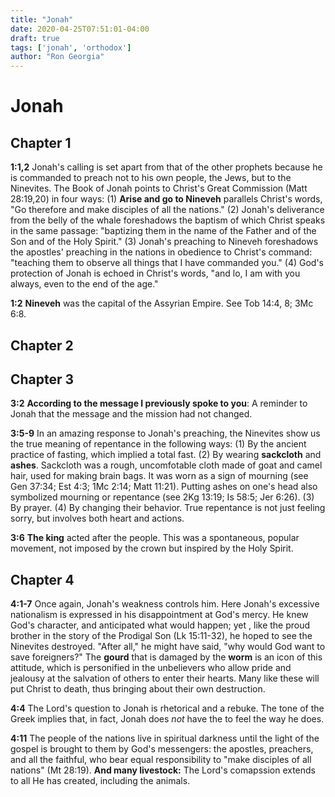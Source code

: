 ```yaml
---
title: "Jonah"
date: 2020-04-25T07:51:01-04:00
draft: true
tags: ['jonah', 'orthodox']
author: "Ron Georgia"
---
```


# Jonah

## Chapter 1

**1:1,2** Jonah's calling is set apart from that of the other prophets because he is commanded to preach not to his own people, the Jews, but to the Ninevites. The Book of Jonah points to Christ's Great Commission (Matt 28:19,20) in four ways: (1) **Arise and go to Nineveh** parallels Christ's words, "Go therefore and make disciples of all the nations." (2) Jonah's deliverance from the belly of the whale foreshadows the baptism of which Christ speaks in the same passage: "baptizing them in the name of the Father and of the Son and of the Holy Spirit." (3) Jonah's preaching to Nineveh foreshadows the apostles' preaching in the nations in obedience to Christ's command: "teaching them to observe all things that I have commanded you." (4) God's protection of Jonah is echoed in Christ's words, "and lo, I am with you always, even to the end of the age."

**1:2** **Nineveh** was the capital of the Assyrian Empire. See Tob 14:4, 8; 3Mc 6:8.

## Chapter 2


## Chapter 3

**3:2** **According to the message I previously spoke to you**: A reminder to Jonah that the message and the mission had not changed.

**3:5-9** In an amazing response to Jonah's preaching, the Ninevites show us the true meaning of repentance in the following ways: (1) By the ancient practice of fasting, which implied a total fast. (2) By wearing **sackcloth** and **ashes**. Sackcloth was a rough, uncomfotable cloth made of goat and camel hair, used for making brain bags. It was worn as a sign of mourning (see Gen 37:34; Est 4:3; 1Mc 2:14; Matt 11:21). Putting ashes on one's head also symbolized mourning or repentance (see 2Kg 13:19; Is 58:5; Jer 6:26). (3) By prayer. (4) By changing their behavior. True repentance is not just feeling sorry, but involves both heart and actions.

**3:6** **The king** acted after the people. This was a spontaneous, popular movement, not imposed by the crown but inspired by the Holy Spirit.

## Chapter 4

**4:1-7** Once again, Jonah's weakness controls him. Here Jonah's excessive nationalism is expressed in his disappointment at God's mercy. He knew God's character, and anticipated what would happen; yet , like the proud brother in the story of the Prodigal Son (Lk 15:11-32), he hoped to see the Ninevites destroyed. "After all," he might have said, "why would God want to save foreigners?" The **gourd** that is damaged by the **worm** is an icon of this attitude, which is personified in the unbelievers who allow pride and jealousy at the salvation of others to enter their hearts. Many like these will put Christ to death, thus bringing about their own destruction.

**4:4** The Lord's question to Jonah is rhetorical and a rebuke. The tone of the Greek implies that, in fact, Jonah does *not* have the to feel the way he does.

**4:11** The people of the nations live in spiritual darkness until the light of the gospel is brought to them by God's messengers: the apostles, preachers, and all the faithful, who bear equal responsibility to "make disciples of all nations" (Mt 28:19). **And many livestock:** The Lord's comapssion extends to all He has created, including the animals.
